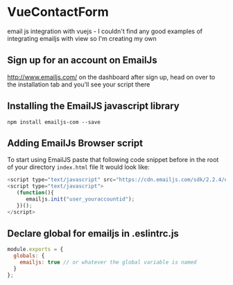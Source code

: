 # VueContactForm
email js integration with vuejs - I couldn't find any good examples of integrating emailjs with view so I'm creating my own

## Sign up for an account on EmailJs
http://www.emailjs.com/
on the dashboard after sign up, head on over to the installation tab and you'll see your script there

## Installing the EmailJS javascript library
`npm install emailjs-com --save`

## Adding EmailJs Browser script
To start using EmailJS paste that following code snippet before in the root of your directory `index.html` file
It would look like:
```javascript
<script type="text/javascript" src="https://cdn.emailjs.com/sdk/2.2.4/email.min.js"></script>
<script type="text/javascript">
   (function(){
      emailjs.init("user_youraccountid");
   })();
</script>

```
## Declare global for emailjs in .eslintrc.js
```javascript 
module.exports = {
  globals: {
    emailjs: true // or whatever the global variable is named
  }
};
```
